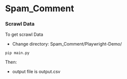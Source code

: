 ﻿# Spam_Comment

### Scrawl Data

To get scrawl Data
- Change directory: Spam_Comment/Playwright-Demo/
```
pip main.py
```
Then:
- output file is output.csv
